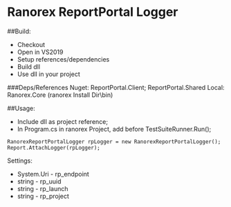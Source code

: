 # Ranorex ReportPortal Logger

##Build:
 * Checkout
 * Open in VS2019
 * Setup references/dependencies
 * Build dll
 * Use dll in your project
 
###Deps/References
Nuget: ReportPortal.Client; ReportPortal.Shared
Local: Ranorex.Core (ranorex Install Dir\bin)

##Usage:
 * Include dll as project reference;
 * In Program.cs in ranorex Project, add before TestSuiteRunner.Run();
```
RanorexReportPortalLogger rpLogger = new RanorexReportPortalLogger();
Report.AttachLogger(rpLogger);
```

Settings:
 * System.Uri - rp_endpoint
 * string - rp_uuid
 * string - rp_launch
 * string - rp_project
 

